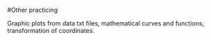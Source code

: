 #Other practicing

Graphic plots from data txt files, mathematical curves and functions, transformation of coordinates.
